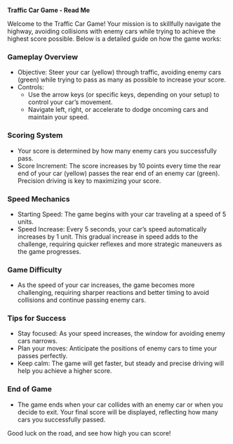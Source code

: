 **Traffic Car Game - Read Me**

Welcome to the Traffic Car Game! Your mission is to skillfully navigate the highway, avoiding collisions with enemy cars while trying to achieve the highest score possible. Below is a detailed guide on how the game works:

### Gameplay Overview
- Objective: Steer your car (yellow) through traffic, avoiding enemy cars (green) while trying to pass as many as possible to increase your score.
- Controls: 
  - Use the arrow keys (or specific keys, depending on your setup) to control your car’s movement.
  - Navigate left, right, or accelerate to dodge oncoming cars and maintain your speed.

### Scoring System
- Your score is determined by how many enemy cars you successfully pass.
- Score Increment: The score increases by 10 points every time the rear end of your car (yellow) passes the rear end of an enemy car (green). Precision driving is key to maximizing your score.

### Speed Mechanics
- Starting Speed: The game begins with your car traveling at a speed of 5 units.
- Speed Increase: Every 5 seconds, your car’s speed automatically increases by 1 unit. This gradual increase in speed adds to the challenge, requiring quicker reflexes and more strategic maneuvers as the game progresses.
  
### Game Difficulty
- As the speed of your car increases, the game becomes more challenging, requiring sharper reactions and better timing to avoid collisions and continue passing enemy cars.

### Tips for Success
- Stay focused: As your speed increases, the window for avoiding enemy cars narrows.
- Plan your moves: Anticipate the positions of enemy cars to time your passes perfectly.
- Keep calm: The game will get faster, but steady and precise driving will help you achieve a higher score.

### End of Game
- The game ends when your car collides with an enemy car or when you decide to exit. Your final score will be displayed, reflecting how many cars you successfully passed.

Good luck on the road, and see how high you can score!
